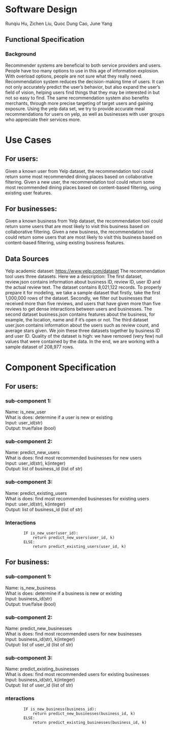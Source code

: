 # Software Design
Runqiu Hu, Zichen Liu, Quoc Dung Cao, June Yang

## Functional Specification
### Background
Recommender systems are beneficial to both service providers and users. People have too many options to use in this age of information explosion. With overload options, people are not sure what they really need. Recommendation system reduces the decision-making time of users. It can not only accurately predict the user’s behavior, but also expand the user’s field of vision, helping users find things that they may be interested in but not so easy to find. The same recommendation system also benefits merchants, through more precise targeting of target users and gaining exposure. Using the yelp data set, we try to provide accurate meal recommendations for users on yelp, as well as businesses with user groups who appreciate their services more.

# Use Cases
## For users:
Given a known user from Yelp dataset, the recommendation tool could return some most recommended dining places based on collaborative filtering. 
Given a new user, the recommendation tool could return some most recommended dining places based on content-based filtering, using existing user features.

## For businesses:
Given a known business from Yelp dataset, the recommendation tool could return some users that are most likely to visit this business based on collaborative filtering.
Given a new business, the recommendation tool could return some users that are most likely to visit this business based on content-based filtering, using existing business features. 

## Data Sources
Yelp academic dataset: https://www.yelp.com/dataset
The recommendation tool uses three datasets. Here we a description:
The first dataset, review.json contains information about business ID, review ID, user ID and the actual review text. The dataset contains 8,021,122 records. To properly prepare it for modeling, we take a sample dataset that firstly, take the first 1,000,000 rows of the dataset. Secondly, we filter out businesses that received more than five reviews, and users that have given more than five reviews to get dense interactions between users and businesses.
The second dataset business.json contains features about the business, for example, the location, name and if it’s open or not. 
The third dataset user.json contains information about the users such as review count, and average stars given. 
We join these three datasets together by business ID and user ID. Quality of the dataset is high: we have removed (very few) null values that were contained by the data. In the end, we are working with a sample dataset of 208,977 rows. 

# Component Specification
## For users:
### sub-component 1: 
Name: is_new_user  
What is does: determine if a user is new or existing  
Input: user_id(str)  
Output: true/false (bool)  

### sub-component 2:
Name: predict_new_users  
What is does: find most recommended businesses for new users  
Input: user_id(str), k(integer)  
Output: list of business_id (list of str)  

### sub-component 3:
Name: predict_existing_users  
What is does: find most recommended businesses for existing users  
Input: user_id(str), k(integer)  
Output: list of business_id (list of str)  

### Interactions
			IF is_new_user(user_id):
				return predict_new_users(user_id, k)
			ELSE:
				return predict_existing_users(user_id, k)


## For business:
### sub-component 1: 
Name: is_new_business  
What is does: determine if a business is new or existing  
Input: business_id(str)  
Output: true/false (bool)  

### sub-component 2:
Name: predict_new_businesses  
What is does: find most recommended users for new businesses  
Input: business_id(str), k(integer)  
Output: list of user_id (list of str)  

### sub-component 3:
Name: predict_existing_businesses  
What is does: find most recommended users for existing businesses  
Input: business_id(str), k(integer)  
Output: list of user_id (list of str)  

### nteractions
			IF is_new_business(business_id):
				return predict_new_businesses(business_id, k)
			ELSE:
				return predict_existing_businesses(business_id, k)
